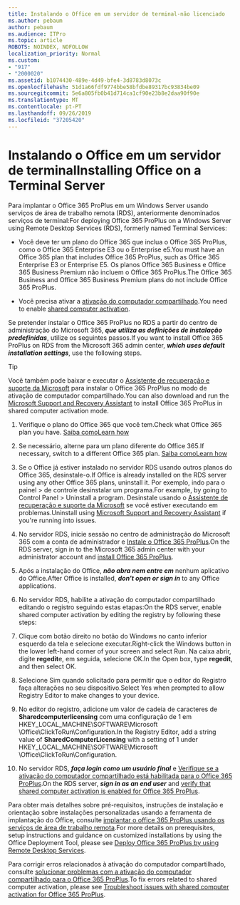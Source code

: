 ```yaml
---
title: Instalando o Office em um servidor de terminal-não licenciado
ms.author: pebaum
author: pebaum
ms.audience: ITPro
ms.topic: article
ROBOTS: NOINDEX, NOFOLLOW
localization_priority: Normal
ms.custom:
- "917"
- "2000020"
ms.assetid: b1074430-489e-4d49-bfe4-3d8783d8073c
ms.openlocfilehash: 51d1a66fdf9774bbe58bfdbe89317bc93834be09
ms.sourcegitcommit: 5e6a805fb0b41d714ca1cf90e23b8e2daa90f90e
ms.translationtype: MT
ms.contentlocale: pt-PT
ms.lasthandoff: 09/26/2019
ms.locfileid: "37205420"
---
```

# <a name="installing-office-on-a-terminal-server"></a><span data-ttu-id="59537-102">Instalando o Office em um servidor de terminal</span><span class="sxs-lookup"><span data-stu-id="59537-102">Installing Office on a Terminal Server</span></span>

<span data-ttu-id="59537-103">Para implantar o Office 365 ProPlus em um Windows Server usando serviços de área de trabalho remota (RDS), anteriormente denominados serviços de terminal:</span><span class="sxs-lookup"><span data-stu-id="59537-103">For deploying Office 365 ProPlus on a Windows Server using Remote Desktop Services (RDS), formerly named Terminal Services:</span></span>
  
- <span data-ttu-id="59537-104">Você deve ter um plano do Office 365 que inclua o Office 365 ProPlus, como o Office 365 Enterprise E3 ou o Enterprise e5.</span><span class="sxs-lookup"><span data-stu-id="59537-104">You must have an Office 365 plan that includes Office 365 ProPlus, such as Office 365 Enterprise E3 or Enterprise E5.</span></span> <span data-ttu-id="59537-105">Os planos Office 365 Business e Office 365 Business Premium não incluem o Office 365 ProPlus.</span><span class="sxs-lookup"><span data-stu-id="59537-105">The Office 365 Business and Office 365 Business Premium plans do not include Office 365 ProPlus.</span></span>

- <span data-ttu-id="59537-106">Você precisa ativar a [ativação do computador compartilhado](https://docs.microsoft.com/DeployOffice/overview-of-shared-computer-activation-for-office-365-proplus).</span><span class="sxs-lookup"><span data-stu-id="59537-106">You need to enable [shared computer activation](https://docs.microsoft.com/DeployOffice/overview-of-shared-computer-activation-for-office-365-proplus).</span></span>

<span data-ttu-id="59537-107">Se pretender instalar o Office 365 ProPlus no RDS a partir do centro de administração do Microsoft 365, ***que utiliza as definições de instalação predefinidas***, utilize os seguintes passos.</span><span class="sxs-lookup"><span data-stu-id="59537-107">If you want to install Office 365 ProPlus on RDS from the Microsoft 365 admin center, ***which uses default installation settings***, use the following steps.</span></span>

> [!TIP]
> <span data-ttu-id="59537-108">Você também pode baixar e executar o [Assistente de recuperação e suporte da Microsoft](https://aka.ms/SaRA_OfficeSCA_M365Portal) para instalar o Office 365 ProPlus no modo de ativação de computador compartilhado.</span><span class="sxs-lookup"><span data-stu-id="59537-108">You can also download and run the [Microsoft Support and Recovery Assistant](https://aka.ms/SaRA_OfficeSCA_M365Portal) to install Office 365 ProPlus in shared computer activation mode.</span></span>
  
1. <span data-ttu-id="59537-109">Verifique o plano do Office 365 que você tem.</span><span class="sxs-lookup"><span data-stu-id="59537-109">Check what Office 365 plan you have.</span></span> [<span data-ttu-id="59537-110">Saiba como</span><span class="sxs-lookup"><span data-stu-id="59537-110">Learn how</span></span>](https://docs.microsoft.com/office365/admin/admin-overview/what-subscription-do-i-have)

2. <span data-ttu-id="59537-111">Se necessário, alterne para um plano diferente do Office 365.</span><span class="sxs-lookup"><span data-stu-id="59537-111">If necessary, switch to a different Office 365 plan.</span></span> [<span data-ttu-id="59537-112">Saiba como</span><span class="sxs-lookup"><span data-stu-id="59537-112">Learn how</span></span>](https://docs.microsoft.com/office365/admin/subscriptions-and-billing/switch-to-a-different-plan)

3. <span data-ttu-id="59537-113">Se o Office já estiver instalado no servidor RDS usando outros planos do Office 365, desinstale-o.</span><span class="sxs-lookup"><span data-stu-id="59537-113">If Office is already installed on the RDS server using any other Office 365 plans, uninstall it.</span></span> <span data-ttu-id="59537-114">Por exemplo, indo para o painel \> de controle desinstalar um programa.</span><span class="sxs-lookup"><span data-stu-id="59537-114">For example, by going to Control Panel \> Uninstall a program.</span></span> <span data-ttu-id="59537-115">Desinstale usando o [Assistente de recuperação e suporte da Microsoft](https://aka.ms/SARA-OfficeUninstall-Alchemy) se você estiver executando em problemas.</span><span class="sxs-lookup"><span data-stu-id="59537-115">Uninstall using [Microsoft Support and Recovery Assistant](https://aka.ms/SARA-OfficeUninstall-Alchemy) if you're running into issues.</span></span>

4. <span data-ttu-id="59537-116">No servidor RDS, inicie sessão no centro de administração do Microsoft 365 com a conta de administrador e [Instale o Office 365 ProPlus](https://portal.office.com/OLS/MySoftware.aspx).</span><span class="sxs-lookup"><span data-stu-id="59537-116">On the RDS server, sign in to the Microsoft 365 admin center with your administrator account and [install Office 365 ProPlus](https://portal.office.com/OLS/MySoftware.aspx).</span></span>

5. <span data-ttu-id="59537-117">Após a instalação do Office, ***não abra nem entre em*** nenhum aplicativo do Office.</span><span class="sxs-lookup"><span data-stu-id="59537-117">After Office is installed, ***don't open or sign in*** to any Office applications.</span></span>

6. <span data-ttu-id="59537-118">No servidor RDS, habilite a ativação do computador compartilhado editando o registro seguindo estas etapas:</span><span class="sxs-lookup"><span data-stu-id="59537-118">On the RDS server, enable shared computer activation by editing the registry by following these steps:</span></span>

1. <span data-ttu-id="59537-119">Clique com botão direito no botão do Windows no canto inferior esquerdo da tela e selecione executar.</span><span class="sxs-lookup"><span data-stu-id="59537-119">Right-click the Windows button in the lower left-hand corner of your screen and select Run.</span></span> <span data-ttu-id="59537-120">Na caixa abrir, digite **regedit**e, em seguida, selecione OK.</span><span class="sxs-lookup"><span data-stu-id="59537-120">In the Open box, type **regedit**, and then select OK.</span></span>

2. <span data-ttu-id="59537-121">Selecione Sim quando solicitado para permitir que o editor do Registro faça alterações no seu dispositivo.</span><span class="sxs-lookup"><span data-stu-id="59537-121">Select Yes when prompted to allow Registry Editor to make changes to your device.</span></span>

3. <span data-ttu-id="59537-122">No editor do registro, adicione um valor de cadeia de caracteres de **Sharedcomputerlicensing** com uma configuração de 1 em HKEY_LOCAL_MACHINE\SOFTWARE\Microsoft \Office\ClickToRun\Configuration.</span><span class="sxs-lookup"><span data-stu-id="59537-122">In the Registry Editor, add a string value of **SharedComputerLicensing** with a setting of 1 under HKEY_LOCAL_MACHINE\SOFTWARE\Microsoft \Office\ClickToRun\Configuration.</span></span>

7. <span data-ttu-id="59537-123">No servidor RDS, ***faça login como um usuário final*** e [Verifique se a ativação do computador compartilhado está habilitada para o Office 365 ProPlus](https://docs.microsoft.com/DeployOffice/troubleshoot-issues-with-shared-computer-activation-for-office-365-proplus#verify-that-activation-for-office-365-proplus-succeeded).</span><span class="sxs-lookup"><span data-stu-id="59537-123">On the RDS server, ***sign in as an end user*** and [verify that shared computer activation is enabled for Office 365 ProPlus](https://docs.microsoft.com/DeployOffice/troubleshoot-issues-with-shared-computer-activation-for-office-365-proplus#verify-that-activation-for-office-365-proplus-succeeded).</span></span>

<span data-ttu-id="59537-124">Para obter mais detalhes sobre pré-requisitos, instruções de instalação e orientação sobre instalações personalizadas usando a ferramenta de implantação do Office, consulte [implantar o office 365 ProPlus usando os serviços de área de trabalho remota](https://docs.microsoft.com/DeployOffice/deploy-office-365-proplus-by-using-remote-desktop-services).</span><span class="sxs-lookup"><span data-stu-id="59537-124">For more details on prerequisites, setup instructions and guidance on customized installations by using the Office Deployment Tool, please see [Deploy Office 365 ProPlus by using Remote Desktop Services](https://docs.microsoft.com/DeployOffice/deploy-office-365-proplus-by-using-remote-desktop-services).</span></span>
  
<span data-ttu-id="59537-125">Para corrigir erros relacionados à ativação do computador compartilhado, consulte [solucionar problemas com a ativação do computador compartilhado para o Office 365 ProPlus](https://docs.microsoft.com/DeployOffice/troubleshoot-issues-with-shared-computer-activation-for-office-365-proplus).</span><span class="sxs-lookup"><span data-stu-id="59537-125">To fix errors related to shared computer activation, please see [Troubleshoot issues with shared computer activation for Office 365 ProPlus](https://docs.microsoft.com/DeployOffice/troubleshoot-issues-with-shared-computer-activation-for-office-365-proplus).</span></span>
  